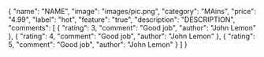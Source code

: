 
{
    "name": "NAME",
    "image": "images/pic.png",
    "category": "MAins",
    "price": "4.99",
    "label": "hot",
    "feature": "true",
    "description": "DESCRIPTION",
    "comments": [
        {
            "rating": 3,
            "comment": "Good job",
            "author": "John Lemon"
        },
        {
            "rating": 4,
            "comment": "Good job",
            "author": "John Lemon"
        },
        {
            "rating": 5,
            "comment": "Good job",
            "author": "John Lemon"
        }
    ]
}